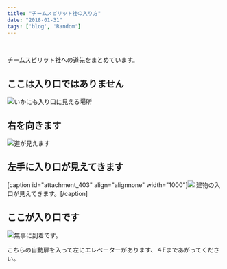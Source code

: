 ```yaml
---
title: "チームスピリット社の入り方"
date: "2018-01-31"
tags: ['blog', 'Random']
---
```


 

チームスピリット社への道先をまとめています。

## ここは入り口ではありません

![いかにも入り口に見える場所](/assets/images/2018/01/IMG_20180131_160341.jpg)

## 右を向きます

![道が見えます](/assets/images/2018/01/IMG_20180131_160351.jpg)

## 左手に入り口が見えてきます

\[caption id="attachment\_403" align="alignnone" width="1000"\]![](/assets/images/2018/01/IMG_20180131_160411.jpg) 建物の入口が見えてきます。\[/caption\]

## ここが入り口です

![無事に到着です。](/assets/images/2018/01/IMG_20180131_160420.jpg)

こちらの自動扉を入って左にエレベーターがあります、４Fまであがってください。
